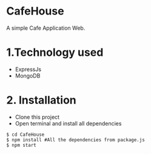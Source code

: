 # CafeHouse

A simple Cafe Application Web.

# 1.Technology used

- ExpressJs
- MongoDB

# 2. Installation

- Clone this project
- Open terminal and install all dependencies
```
$ cd CafeHouse
$ npm install #All the dependencies from package.js
$ npm start 
```

